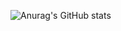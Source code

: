 ![Anurag's GitHub stats](https://github-readme-stats.vercel.app/api?username=razorplay01&show_icons=true&theme=radical)